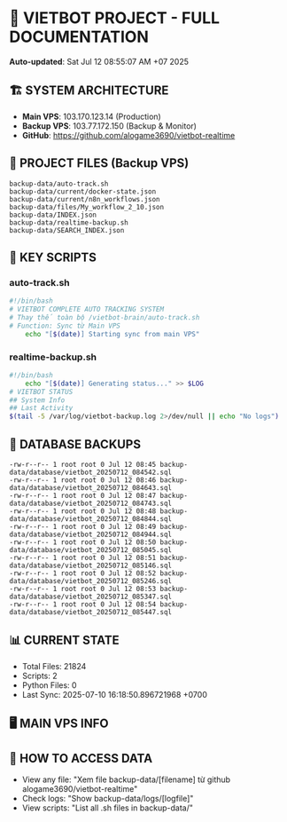 # 🤖 VIETBOT PROJECT - FULL DOCUMENTATION
**Auto-updated**: Sat Jul 12 08:55:07 AM +07 2025

## 🏗️ SYSTEM ARCHITECTURE
- **Main VPS**: 103.170.123.14 (Production)
- **Backup VPS**: 103.77.172.150 (Backup & Monitor)
- **GitHub**: https://github.com/alogame3690/vietbot-realtime

## 📁 PROJECT FILES (Backup VPS)
```
backup-data/auto-track.sh
backup-data/current/docker-state.json
backup-data/current/n8n_workflows.json
backup-data/files/My_workflow_2_10.json
backup-data/INDEX.json
backup-data/realtime-backup.sh
backup-data/SEARCH_INDEX.json
```

## 🔧 KEY SCRIPTS
### auto-track.sh
```bash
#!/bin/bash
# VIETBOT COMPLETE AUTO TRACKING SYSTEM
# Thay thế toàn bộ /vietbot-brain/auto-track.sh
# Function: Sync từ Main VPS
    echo "[$(date)] Starting sync from main VPS"
```
### realtime-backup.sh
```bash
#!/bin/bash
    echo "[$(date)] Generating status..." >> $LOG
# VIETBOT STATUS
## System Info
## Last Activity
$(tail -5 /var/log/vietbot-backup.log 2>/dev/null || echo "No logs")
```

## 💾 DATABASE BACKUPS
```
-rw-r--r-- 1 root root 0 Jul 12 08:45 backup-data/database/vietbot_20250712_084542.sql
-rw-r--r-- 1 root root 0 Jul 12 08:46 backup-data/database/vietbot_20250712_084643.sql
-rw-r--r-- 1 root root 0 Jul 12 08:47 backup-data/database/vietbot_20250712_084743.sql
-rw-r--r-- 1 root root 0 Jul 12 08:48 backup-data/database/vietbot_20250712_084844.sql
-rw-r--r-- 1 root root 0 Jul 12 08:49 backup-data/database/vietbot_20250712_084944.sql
-rw-r--r-- 1 root root 0 Jul 12 08:50 backup-data/database/vietbot_20250712_085045.sql
-rw-r--r-- 1 root root 0 Jul 12 08:51 backup-data/database/vietbot_20250712_085146.sql
-rw-r--r-- 1 root root 0 Jul 12 08:52 backup-data/database/vietbot_20250712_085246.sql
-rw-r--r-- 1 root root 0 Jul 12 08:53 backup-data/database/vietbot_20250712_085347.sql
-rw-r--r-- 1 root root 0 Jul 12 08:54 backup-data/database/vietbot_20250712_085447.sql
```

## 📊 CURRENT STATE
- Total Files: 21824
- Scripts: 2
- Python Files: 0
- Last Sync: 2025-07-10 16:18:50.896721968 +0700

## 🖥️ MAIN VPS INFO


## 🚨 HOW TO ACCESS DATA
- View any file: "Xem file backup-data/[filename] từ github alogame3690/vietbot-realtime"
- Check logs: "Show backup-data/logs/[logfile]"
- View scripts: "List all .sh files in backup-data/"
